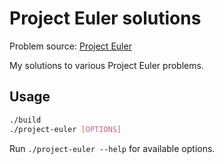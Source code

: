 # Project Euler solutions
Problem source: [Project Euler](https://projecteuler.net)

My solutions to various Project Euler problems.

## Usage
```sh
./build
./project-euler [OPTIONS]
```

Run `./project-euler --help` for available options.
